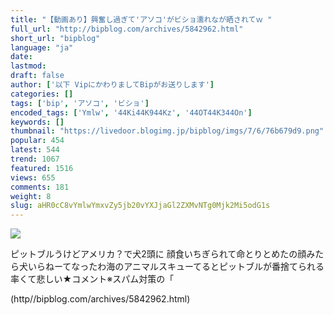 ```yaml
---
title: "【動画あり】興奮し過ぎて'アソコ'がビショ濡れなが晒されてｗ "
full_url: "http://bipblog.com/archives/5842962.html"
short_url: "bipblog"
language: "ja"
date: 
lastmod: 
draft: false
author: ['以下 VipにかわりましてBipがお送りします']
categories: []
tags: ['bip', 'アソコ', 'ビショ']
encoded_tags: ['Ymlw', '44Ki44K944Kz', '44OT44K344On']
keywords: []
thumbnail: "https://livedoor.blogimg.jp/bipblog/imgs/7/6/76b679d9.png"
popular: 454
latest: 544
trend: 1067
featured: 1516
views: 655
comments: 181
weight: 8
slug: aHR0cC8vYmlwYmxvZy5jb20vYXJjaGl2ZXMvNTg0Mjk2Mi5odG1s
---
```


![](https://livedoor.blogimg.jp/bipblog/imgs/7/6/76b679d9.png)

ピットブルうけどアメリカ？で犬2頭に 顔食いちぎられて命とりとめたの顔みたら犬いらねーてなったわ海のアニマルスキューてるとピットブルが番捨てられる率くて悲しい★コメント※スパム対策の「

(http//bipblog.com/archives/5842962.html)
